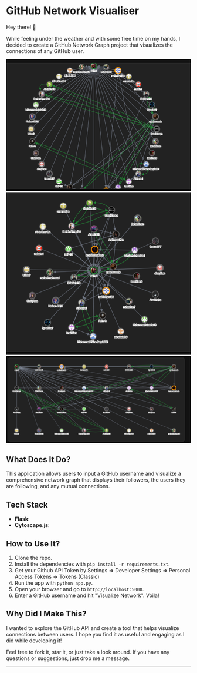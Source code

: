 # GitHub Network Visualiser

Hey there! 👋

While feeling under the weather and with some free time on my hands, I decided to create a GitHub Network Graph project that visualizes the connections of any GitHub user.

<p align="center">
  <img src="outputs/img_1.png" alt="Output" />
  <img src="outputs/img_2.png" alt="Output" />
  <img src="outputs/img_3.png" alt="Output" />
</p>

## What Does It Do?

This application allows users to input a GitHub username and visualize a comprehensive network graph that displays their followers, the users they are following, and any mutual connections.

## Tech Stack

- **Flask**:
- **Cytoscape.js**:

## How to Use It?

1. Clone the repo.
2. Install the dependencies with `pip install -r requirements.txt`.
3. Get your Github API Token by Settings => Developer Settings => Personal Access Tokens => Tokens (Classic)
4. Run the app with `python app.py`.
5. Open your browser and go to `http://localhost:5000`.
6. Enter a GitHub username and hit "Visualize Network". Voila!

## Why Did I Make This?

I wanted to explore the GitHub API and create a tool that helps visualize connections between users. I hope you find it as useful and engaging as I did while developing it!

Feel free to fork it, star it, or just take a look around. If you have any questions or suggestions, just drop me a message.

---
